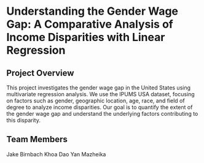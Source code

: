 # Understanding the Gender Wage Gap: A Comparative Analysis of Income Disparities with Linear Regression

## Project Overview
This project investigates the gender wage gap in the United States using multivariate regression analysis. We use the IPUMS USA dataset, focusing on factors such as gender, geographic location, age, race, and field of degree to analyze income disparities. Our goal is to quantify the extent of the gender wage gap and understand the underlying factors contributing to this disparity.

## Team Members
Jake Birnbach
Khoa Dao
Yan Mazheika
